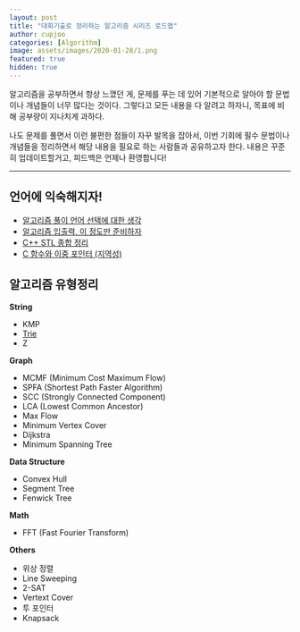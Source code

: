 ```yaml
---
layout: post
title: "대회기출로 정리하는 알고리즘 시리즈 로드맵"
author: cupjoo
categories: [Algorithm]
image: assets/images/2020-01-28/1.png
featured: true
hidden: true
---
```


알고리즘을 공부하면서 항상 느꼈던 게, 문제를 푸는 데 있어 기본적으로 알아야 할 문법이나 개념들이 너무 많다는 것이다. 그렇다고 모든 내용을 다 알려고 하자니, 목표에 비해 공부량이 지나치게 과하다.

나도 문제를 풀면서 이런 불편한 점들이 자꾸 발목을 잡아서, 이번 기회에 필수 문법이나 개념들을 정리하면서 해당 내용을 필요로 하는 사람들과 공유하고자 한다. 내용은 꾸준히 업데이트할거고, 피드백은 언제나 환영합니다!

---

## 언어에 익숙해지자!

- [알고리즘 풀이 언어 선택에 대한 생각](https://cupjoo.github.io/알고리즘-풀이-언어-선택에-대한-생각)
- [알고리즘 입출력, 이 정도만 준비하자](https://cupjoo.github.io/알고리즘-입출력-이-정도만-준비하자)
- [C++ STL 종합 정리](https://cupjoo.github.io/C++-STL-종합-정리)
- [C 함수와 이중 포인터 (지역성)](https://cupjoo.github.io/C-함수와-이중-포인터에-대한-개념-지역성)

## 알고리즘 유형정리

**String**

- KMP
- [Trie](https://cupjoo.github.io/알고리즘-Trie)
- Z

**Graph**

- MCMF (Minimum Cost Maximum Flow)
- SPFA (Shortest Path Faster Algorithm)
- SCC (Strongly Connected Component)
- LCA (Lowest Common Ancestor)
- Max Flow
- Minimum Vertex Cover
- Dijkstra
- Minimum Spanning Tree

**Data Structure**

- Convex Hull
- Segment Tree
- Fenwick Tree

**Math**

- FFT (Fast Fourier Transform)

**Others**

- 위상 정렬
- Line Sweeping
- 2-SAT
- Vertext Cover
- 투 포인터
- Knapsack
